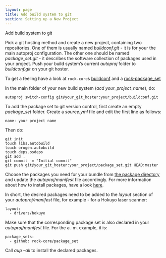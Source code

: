 ```yaml
---
layout: page
title: Add build system to git
section: Setting up a New Project
---
```

<div class="content2">
<div class="content2-pagetitle">Add build system to git</div>
<div class="content2-container line-box">
<div class="content2-container-1col">



<p>Pick a git hosting method and create a new project, containing two
repositories.  One of them is usually named <em>buildconf.git</em> - it is for your
the main autoproj configuration. The other one should be named
<em>package_set.git</em> - it describes the software collection of packages used in
your project. Push your build system&rsquo;s current <em>autoproj</em> folder to
<em>buildconf.git</em> on your git hoster.</p>

<p>To get a feeling have a look at <code>rock-core</code>s
<a href="https://github.com/rock-core/buildconf">buildconf</a> and a
<a href="https://github.com/rock-core/rock-package_set">rock-package_set</a></p>

<p>In the main folder of your new build system (<em>acd your_project_name</em>), do:</p>

<pre><code>autoproj switch-config git@your_git_hoster:your_project/buildconf.git
</code></pre>

<p>To add the package set to git version control, first create an empty
<em>package_set</em> folder. Create a <em>source.yml</em> file and edit the first line as
follows:</p>

<pre><code>name: your project name
</code></pre>

<p>Then do:</p>

<pre><code>git init
touch libs.autobuild
touch orogen.autobuild
touch deps.osdeps
git add .
git commit -m "Initial commit"
git push git@your_git_hoster:your_project/package_set.git HEAD:master
</code></pre>

<p>Choose the packages you need for your bundle from <a href="../../package_directory.html">the package
directory</a> and update the <em>autoproj/manifest</em>
file accordingly. For more information about how to install packages, have a
look <a href="../tutorials/190_installing_packages.html">here</a>.</p>

<p>In short, the desired packages need to be added to the <em>layout</em> section of your
<em>autoproj/manifest</em> file, for example - for a Hokuyo laser scanner:</p>

<pre><code>layout:
  - drivers/hokuyo
</code></pre>

<p>Make sure that the corresponding package set is also declared in your
<em>autoproj/manifest</em> file. For the a.-m. example, it is:</p>

<pre><code>package_sets:
  - github: rock-core/package_set
</code></pre>

<p>Call <em>aup &ndash;all</em> to install the declared packages.</p>


</div>
</div>
</div>
